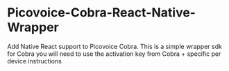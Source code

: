 # Picovoice-Cobra-React-Native-Wrapper
Add Native React support to Picovoice Cobra. This is a simple wrapper sdk for Cobra you will need to use the activation key from Cobra + specific per device instructions
